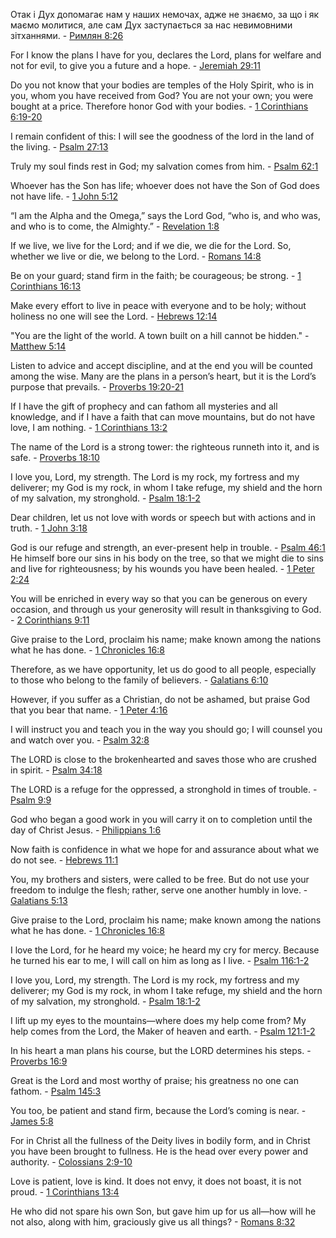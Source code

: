 Отак і Дух допомагає нам у наших немочах, адже не знаємо, за що і як маємо молитися, але сам Дух заступається за нас невимовними зітханнями. - [Римлян 8:26](https://www.bible.com/bible/3786/ROM.8.26.CUV)

For I know the plans I have for you, declares the Lord, plans for welfare and not for evil, to give you a future and a hope. - [Jeremiah 29:11](https://www.bible.com/bible/3786/JER.29.11.CUV)

Do you not know that your bodies are temples of the Holy Spirit, who is in you, whom you have received from God? You are not your own; you were bought at a price. Therefore honor God with your bodies. - [1 Corinthians 6:19-20](https://www.bible.com/bible/3786/1co.6.19)

I remain confident of this: I will see the goodness of the lord in the land of the living. - [Psalm 27:13](https://www.bible.com/bible/3786/psa.27.13)

Truly my soul finds rest in God; my salvation comes from him. - [Psalm 62:1](https://www.bible.com/bible/3786/psa.62.2)

Whoever has the Son has life; whoever does not have the Son of God does not have life. - [1 John 5:12](https://www.bible.com/bible/204/1JN.5.12)

“I am the Alpha and the Omega,” says the Lord God, “who is, and who was, and who is to come, the Almighty.” - [Revelation 1:8](https://www.bible.com/bible/204/REV.1.8)

If we live, we live for the Lord; and if we die, we die for the Lord. So, whether we live or die, we belong to the Lord. - [Romans 14:8](https://www.bible.com/bible/204/ROM.14.8)

Be on your guard; stand firm in the faith; be courageous; be strong. - [1 Corinthians 16:13](https://www.bible.com/bible/204/1CO.16.13)

Make every effort to live in peace with everyone and to be holy; without holiness no one will see the Lord. - [Hebrews 12:14](https://www.bible.com/bible/204/HEB.12.14)

"You are the light of the world. A town built on a hill cannot be hidden." - [Matthew 5:14](https://www.bible.com/bible/204/MAT.5.14)

Listen to advice and accept discipline, and at the end you will be counted among the wise. Many are the plans in a person’s heart, but it is the Lord’s purpose that prevails. - [Proverbs 19:20-21](https://www.bible.com/bible/204/PRO.19.20-21)

If I have the gift of prophecy and can fathom all mysteries and all knowledge, and if I have a faith that can move mountains, but do not have love, I am nothing. - [1 Corinthians 13:2](https://www.bible.com/bible/204/1CO.13.2)

The name of the Lord is a strong tower: the righteous runneth into it, and is safe. - [Proverbs 18:10](https://www.bible.com/bible/204/PRO.18.10)

I love you, Lord, my strength. The Lord is my rock, my fortress and my deliverer; my God is my rock, in whom I take refuge, my shield and the horn of my salvation, my stronghold. - [Psalm 18:1-2](https://www.bible.com/bible/3786/PSA.18.2-3.CUV)

Dear children, let us not love with words or speech but with actions and in truth. - [1 John 3:18](https://www.bible.com/bible/204/1JN.3.18)

God is our refuge and strength, an ever-present help in trouble. - [Psalm 46:1](https://www.bible.com/bible/204/PSA.46.1)
He himself bore our sins in his body on the tree, so that we might die to sins and live for righteousness; by his wounds you have been healed. - [1 Peter 2:24](https://www.bible.com/bible/204/1PE.2.24)

You will be enriched in every way so that you can be generous on every occasion, and through us your generosity will result in thanksgiving to God. - [2 Corinthians 9:11](https://www.bible.com/bible/204/2CO.9.11)

Give praise to the Lord, proclaim his name; make known among the nations what he has done. - [1 Chronicles 16:8](https://www.bible.com/bible/204/1CH.16.8)

Therefore, as we have opportunity, let us do good to all people, especially to those who belong to the family of believers. - [Galatians 6:10](https://www.bible.com/bible/204/GAL.6.10)

However, if you suffer as a Christian, do not be ashamed, but praise God that you bear that name. - [1 Peter 4:16](https://www.bible.com/bible/204/1PE.4.16)

I will instruct you and teach you in the way you should go; I will counsel you and watch over you. - [Psalm 32:8](https://www.bible.com/bible/204/PSA.32.8)

The LORD is close to the brokenhearted and saves those who are crushed in spirit. - [Psalm 34:18](https://www.bible.com/bible/204/PSA.34.18)

The LORD is a refuge for the oppressed, a stronghold in times of trouble. - [Psalm 9:9](https://www.bible.com/bible/204/PSA.9.9)

God who began a good work in you will carry it on to completion until the day of Christ Jesus. - [Philippians 1:6](https://www.bible.com/bible/204/PHP.1.6)

Now faith is confidence in what we hope for and assurance about what we do not see. - [Hebrews 11:1](https://www.bible.com/bible/204/HEB.11.1)

You, my brothers and sisters, were called to be free. But do not use your freedom to indulge the flesh; rather, serve one another humbly in love. - [Galatians 5:13](https://www.bible.com/bible/204/GAL.5.13)

Give praise to the Lord, proclaim his name; make known among the nations what he has done. - [1 Chronicles 16:8](https://www.bible.com/bible/204/1CH.16.8)

I love the Lord, for he heard my voice; he heard my cry for mercy. Because he turned his ear to me, I will call on him as long as I live. - [Psalm 116:1-2](https://www.bible.com/bible/204/PSA.116.1-2)

I love you, Lord, my strength. The Lord is my rock, my fortress and my deliverer; my God is my rock, in whom I take refuge, my shield and the horn of my salvation, my stronghold. - [Psalm 18:1-2](https://www.bible.com/bible/204/PSA.18.1-2)

I lift up my eyes to the mountains—where does my help come from? My help comes from the Lord, the Maker of heaven and earth. - [Psalm 121:1-2](https://www.bible.com/bible/204/PSA.121.1-2)

In his heart a man plans his course, but the LORD determines his steps. - [Proverbs 16:9](https://www.bible.com/bible/204/PRO.16.9)

Great is the Lord and most worthy of praise; his greatness no one can fathom. - [Psalm 145:3](https://www.bible.com/bible/204/PSA.145.3)

You too, be patient and stand firm, because the Lord’s coming is near. - [James 5:8](https://www.bible.com/bible/204/JAS.5.8)

For in Christ all the fullness of the Deity lives in bodily form, and in Christ you have been brought to fullness. He is the head over every power and authority. - [Colossians 2:9-10](https://www.bible.com/bible/204/COL.2.9-10)

Love is patient, love is kind. It does not envy, it does not boast, it is not proud. - [1 Corinthians 13:4](https://www.bible.com/bible/204/1CO.13.4)

He who did not spare his own Son, but gave him up for us all—how will he not also, along with him, graciously give us all things? - [Romans 8:32](https://www.bible.com/bible/204/ROM.8.32)

